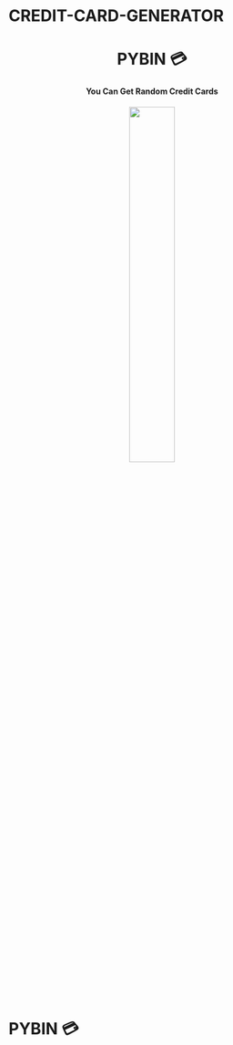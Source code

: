 # CREDIT-CARD-GENERATOR
 

<h1 align="center"> PYBIN 💳 </h1>

<h4 align="center"> You Can Get Random Credit Cards </h4>


<p style="text-align:center;" align="center">
   <img align="center" src="https://cdn.jsdelivr.net/gh/sachinsenall/picx-images-hosting@master/20230518/credit-card-black-png-0.3aqjakmmfww0.jpg" height="40%" width="40%" />
</p>


# PYBIN 💳

